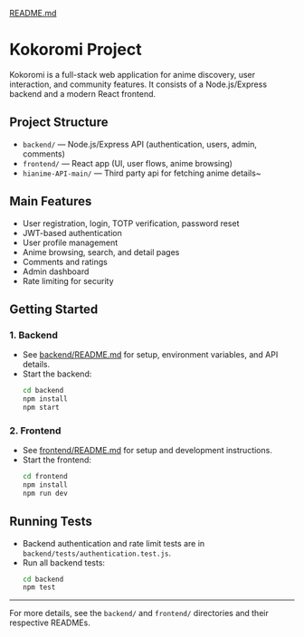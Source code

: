 [README.md](https://github.com/user-attachments/files/21596100/README.md)
# Kokoromi Project

Kokoromi is a full-stack web application for anime discovery, user interaction, and community features. It consists of a Node.js/Express backend and a modern React frontend.

## Project Structure

- `backend/` — Node.js/Express API (authentication, users, admin, comments)
- `frontend/` — React app (UI, user flows, anime browsing)
- `hianime-API-main/` — Third party api for fetching anime details~

## Main Features
- User registration, login, TOTP verification, password reset
- JWT-based authentication
- User profile management
- Anime browsing, search, and detail pages
- Comments and ratings
- Admin dashboard
- Rate limiting for security

## Getting Started

### 1. Backend
- See [backend/README.md](backend/README.md) for setup, environment variables, and API details.
- Start the backend:
  ```bash
  cd backend
  npm install
  npm start
  ```

### 2. Frontend
- See [frontend/README.md](frontend/README.md) for setup and development instructions.
- Start the frontend:
  ```bash
  cd frontend
  npm install
  npm run dev
  ```

## Running Tests
- Backend authentication and rate limit tests are in `backend/tests/authentication.test.js`.
- Run all backend tests:
  ```bash
  cd backend
  npm test
  ```

---

For more details, see the `backend/` and `frontend/` directories and their respective READMEs.
